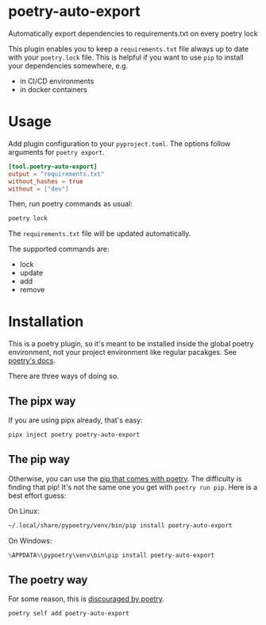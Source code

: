 # poetry-auto-export

Automatically export dependencies to requirements.txt on every poetry lock

This plugin enables you to keep a `requirements.txt` file always up to date with your `poetry.lock` file. This is helpful if you want to use `pip` to install your dependencies somewhere, e.g.

- in CI/CD environments
- in docker containers

# Usage

Add plugin configuration to your `pyproject.toml`. The options follow arguments for `poetry export`.

```toml
[tool.poetry-auto-export]
output = "requirements.txt"
without_hashes = true
without = ["dev"]
```

Then, run poetry commands as usual:

```bash
poetry lock
```

The `requirements.txt` file will be updated automatically.

The supported commands are:

- lock
- update
- add
- remove

# Installation

This is a poetry plugin, so it's meant to be installed inside the global poetry environment, not your project environment like regular pacakges.
See [poetry's docs](https://python-poetry.org/docs/master/plugins/#using-plugins).

There are three ways of doing so.

## The pipx way

If you are using pipx already, that's easy:

```bash
pipx inject poetry poetry-auto-export
```

## The pip way

Otherwise, you can use the [pip that comes with poetry](https://python-poetry.org/docs/1.6/#installation). The difficulty is finding that pip! It's not the same one you get with `poetry run pip`.
Here is a best effort guess:

On Linux:

```bash
~/.local/share/pypoetry/venv/bin/pip install poetry-auto-export
```

On Windows:

```powershell
%APPDATA%\pypoetry\venv\bin\pip install poetry-auto-export
```

## The poetry way

For some reason, this is [discouraged by poetry](https://python-poetry.org/docs/master/plugins/#the-self-add-command).

```bash
poetry self add poetry-auto-export
```
